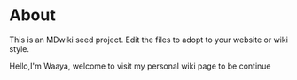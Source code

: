 About
=====

This is an MDwiki seed project. Edit the files to adopt to your website or wiki style.

Hello,I'm Waaya, welcome to visit my personal wiki page
to be continue
